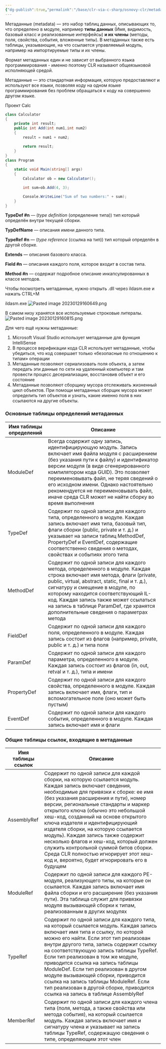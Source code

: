 ```yaml
---
{"dg-publish":true,"permalink":"/base/clr-via-c-sharp/osnovy-clr/metadannye/"}
---
```



Метаданные (metadata) — это набор таблиц данных, описывающих то, что определено в модуле, например **типы данных** (Имя, видимость, базовый класс и реализованные интерфейсы) **и их члены** (методы, поля, свойства, события, вложенные типы). В метаданных также есть таблицы, указывающие, на что ссылается управляемый модуль, например на импортируемые типы и их члены. 

Формат метаданных един и не зависит от выбранного языка программирования - именно поэтому CLR называют общеязыковой исполняющей средой. 

Метаданные — это стандартная информация, которую предоставляют и используют все языки, позволяя коду на одном языке программирования без проблем обращаться к коду на совершенно другом языке.

Проект Calc
```csharp
class Calculator
{
	private int result;
	public int Add(int num1,int num2)
	{
		result = num1 + num2;

		return result;
	}
}
class Program
{
	static void Main(string[] args)
	{
		Calculator ob = new Calculator();

		int sum=ob.Add(4, 3);

		Console.WriteLine("Sum of two numbers:" + sum);
	}
}
```


**TypeDef  \#n** — (_type definition_ (определение типа)) тип который определён внутри текущей сборки.

**TypDefName** —  описания имени данного типа.

**TypeRef \#n** — (_type reference_ (ссылка на тип)) тип который определён в другой сборке.

**Extends** — описания базового класса.

**Field \#n** — описания каждого поля, которое входит в состав типа.

**Method \#n** — содержат подробное описание инкапсулированных в классе методов.

Чтобы посмотреть метаданные, нужно открыть .dll через ildasm.exe и нажать CTRL+M

ildasm.exe
![Pasted image 20230129160649.png](/img/user/Files/Image/Pasted%20image%2020230129160649.png)


В самом низу хранятся все используемые строковые литералы.
![Pasted image 20230129160815.png](/img/user/Files/Image/Pasted%20image%2020230129160815.png)


Для чего ещё нужны метаданные:
1. Microsoft Visual Studio использует метаданные для функция IntelliSense
2. В процессе верификации кода CLR использует метаданные, чтобы убедиться, что код совершает только «безопасные по отношению к типам» операции
3. Метаданные позволяют сериализовать поля объекта, а затем передать эти данные по сети на удаленный компьютер и там провести процесс десериализации, восстановив объект и его состояние
4. Метаданные позволяют сборщику мусора отслеживать жизненный цикл объектов. При помощи метаданных сборщик мусора может определить тип объектов и узнать, какие именно поля в них ссылаются на другие объекты.

### Основные таблицы определений метаданных

| Имя таблицы определений | Описание                                                                                                                                                                                                                                                                                                                                                                                                          |
| ----------------------- | ----------------------------------------------------------------------------------------------------------------------------------------------------------------------------------------------------------------------------------------------------------------------------------------------------------------------------------------------------------------------------------------------------------------- |
| ModuleDef               | Всегда содержит одну запись, идентифицирующую модуль. Запись включает имя файла модуля с расширением (без указания пути к файлу) и идентификатор версии модуля (в виде сгенерированного компилятором кода GUID). Это позволяет переименовывать файл, не теряя сведений о его исходном имени. Однако настоятельно рекомендуется не переименовывать файл, иначе среда CLR может не найти сборку во время выполнения |
| TypeDef                 | Содержит по одной записи для каждого типа, определенного в модуле. Каждая запись включает имя типа, базовый тип, флаги сборки (public, private и т. д.) и указывает на записи таблиц MethodDef, PropertyDef и EventDef, содержащие соответственно сведения о методах, свойствах и событиях этого типа                                                                                                             |
| MethodDef               | Содержит по одной записи для каждого метода, определенного в модуле. Каждая строка включает имя метода, флаги (private, public, virtual, abstract, static, final и т. д.), сигнатуру и смещение в модуле, по которому находится соответствующий IL-код. Каждая запись также может ссылаться на запись в таблице ParamDef, где хранятся дополнительные сведения о параметрах метода                                |
| FieldDef                | Содержит по одной записи для каждого поля, определенного в модуле. Каждая запись состоит из флагов (например, private, public и т. д.) и типа поля                                                                                                                                                                                                                                                                |
| ParamDef                | Содержит по одной записи для каждого параметра, определенного в модуле. Каждая запись состоит из флагов (in, out, retval и т. д.), типа и имени                                                                                                                                                                                                                                                                   |
| PropertyDef             | Содержит по одной записи для каждого свойства, определенного в модуле. Каждая запись включает имя, флаги, тип и вспомогательное поле (оно может быть пустым)                                                                                                                                                                                                                                                      |
| EventDef                | Содержит по одной записи для каждого события, определенного в модуле. Каждая запись включает имя и флаги                                                                                                                                                                                                                                                                                                          |

### Общие таблицы ссылок, входящие в метаданные

| Имя таблицы ссылок | Описание                                                                                                                                                                                                                                                                                                                                                                                                                                                                                                                                                                                                     |
| ------------------ | ------------------------------------------------------------------------------------------------------------------------------------------------------------------------------------------------------------------------------------------------------------------------------------------------------------------------------------------------------------------------------------------------------------------------------------------------------------------------------------------------------------------------------------------------------------------------------------------------------------ |
| AssemblyRef        | Содержит по одной записи для каждой сборки, на которую ссылается модуль. Каждая запись включает сведения, необходимые для привязки к сборке: ее имя (без указания расширения и пути), номер версии, региональные стандарты и маркер открытого ключа (обычно это небольшой хеш-код, созданный на основе открытого ключа издателя и идентифицирующий издателя сборки, на которую ссылается модуль). Каждая запись также содержит несколько флагов и хеш-код, который должен служить контрольной суммой битов сборки. Среда CLR полностью игнорирует этот хеш-код и, вероятно, будет игнорировать его в будущем |
| ModuleRef          | Содержит по одной записи для каждого PE-модуля, реализующего типы, на которые он ссылается. Каждая запись включает имя файла сборки и его расширение (без указания пути). Эта таблица служит для привязки модуля вызывающей сборки к типам, реализованным в других модулях                                                                                                                                                                                                                                                                                                                                   |
| TypeRef            | Содержит по одной записи для каждого типа, на который ссылается модуль. Каждая запись включает имя типа и ссылку, по которой можно его найти. Если этот тип реализован внутри другого типа, запись содержит ссылку на соответствующую запись таблицы TypeRef. Если тип реализован в том же модуле, приводится ссылка на запись таблицы ModuleDef. Если тип реализован в другом модуле вызывающей сборки, приводится ссылка на запись таблицы ModuleRef. Если тип реализован в другой сборке, приводится ссылка на запись в таблице AssemblyRef                                                               |
| MemberRef          | Содержит по одной записи для каждого члена типа (поля, метода, а также свойства или метода события), на который ссылается модуль. Каждая запись включает имя и сигнатуру члена и указывает на запись таблицы TypeRef, содержащую сведения о типе, определяющим этот член                                                                                                                                                                                                                                                                                                                                     |


